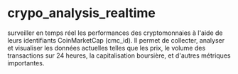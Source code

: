 # crypo_analysis_realtime
surveiller en temps réel les performances des cryptomonnaies à l'aide de leurs identifiants CoinMarketCap (cmc_id). Il permet de collecter, analyser et visualiser les données actuelles telles que les prix, le volume des transactions sur 24 heures, la capitalisation boursière, et d'autres métriques importantes.
